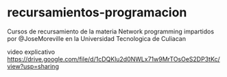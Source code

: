 # recursamientos-programacion
Cursos de recursamiento de la materia Network programming impartidos por @JoseMoreville en la Universidad Tecnologica de Culiacan

video explicativo https://drive.google.com/file/d/1cDQKlu2d0NWLx71w9MrTOsOeS2DP3tKc/view?usp=sharing
